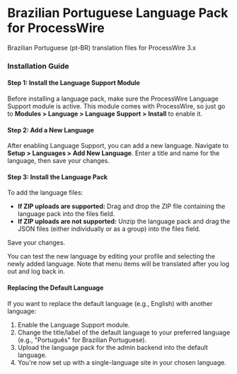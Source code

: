 # Brazilian Portuguese Language Pack for ProcessWire

Brazilian Portuguese (pt-BR) translation files for ProcessWire 3.x

### Installation Guide

#### Step 1: Install the Language Support Module

Before installing a language pack, make sure the ProcessWire Language Support module is active. This module comes with ProcessWire, so just go to **Modules > Language > Language Support > Install** to enable it.

#### Step 2: Add a New Language

After enabling Language Support, you can add a new language. Navigate to **Setup > Languages > Add New Language**. Enter a title and name for the language, then save your changes.

#### Step 3: Install the Language Pack

To add the language files:

- **If ZIP uploads are supported:** Drag and drop the ZIP file containing the language pack into the files field.
- **If ZIP uploads are not supported:** Unzip the language pack and drag the JSON files (either individually or as a group) into the files field.

Save your changes.

You can test the new language by editing your profile and selecting the newly added language. Note that menu items will be translated after you log out and log back in.

#### Replacing the Default Language

If you want to replace the default language (e.g., English) with another language:

1. Enable the Language Support module.
2. Change the title/label of the default language to your preferred language (e.g., "Português" for Brazilian Portuguese).
3. Upload the language pack for the admin backend into the default language.
4. You're now set up with a single-language site in your chosen language.
